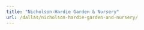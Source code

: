 ```yaml
---
title: "Nicholson-Hardie Garden & Nursery"
url: /dallas/nicholson-hardie-garden-and-nursery/
---
```

